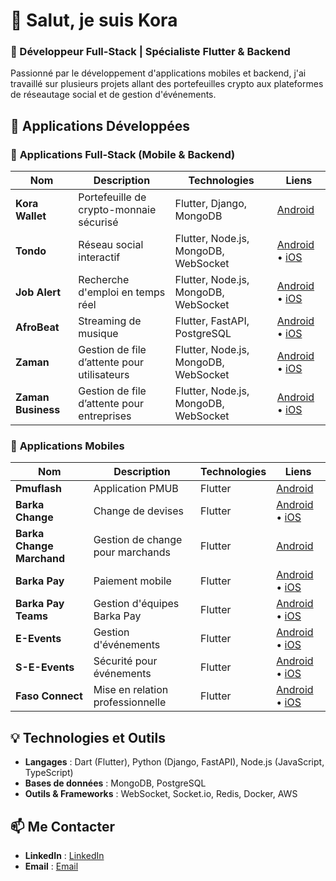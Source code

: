 # 👋 Salut, je suis Kora 

### 🚀 Développeur Full-Stack | Spécialiste Flutter & Backend  
Passionné par le développement d'applications mobiles et backend, j'ai travaillé sur plusieurs projets allant des portefeuilles crypto aux plateformes de réseautage social et de gestion d'événements.

## 📱 Applications Développées

### 🔹 **Applications Full-Stack (Mobile & Backend)**
| Nom | Description | Technologies | Liens |
|----|------------|-------------|-------|
| **Kora Wallet** | Portefeuille de crypto-monnaie sécurisé | Flutter, Django, MongoDB | [Android](https://play.google.com/store/apps/details?id=com.kora.koracryptowallet) |
| **Tondo** | Réseau social interactif | Flutter, Node.js, MongoDB, WebSocket | [Android](https://play.google.com/store/apps/details?id=com.kora.tondo) • [iOS](https://apps.apple.com/app/tondo/id6444768401) |
| **Job Alert** | Recherche d'emploi en temps réel | Flutter, Node.js, MongoDB, WebSocket | [Android](https://play.google.com/store/apps/details?id=com.kora.job_alert) • [iOS](https://apps.apple.com/app/job-alert/id6499074038) |
| **AfroBeat** | Streaming de musique | Flutter, FastAPI, PostgreSQL | [Android](https://play.google.com/store/apps/details?id=com.kora.afrobeat) • [iOS](https://apps.apple.com/app/afrobeat/id6504729763) |
| **Zaman** | Gestion de file d’attente pour utilisateurs | Flutter, Node.js, MongoDB, WebSocket | [Android](https://play.google.com/store/apps/details?id=com.kora.zaman) • [iOS](https://apps.apple.com/app/zaman/id6569246700) |
| **Zaman Business** | Gestion de file d’attente pour entreprises | Flutter, Node.js, MongoDB, WebSocket | [Android](https://play.google.com/store/apps/details?id=com.kora.zaman_business) • [iOS](https://apps.apple.com/app/zaman-business/id6569246779) |

### 🔹 **Applications Mobiles**
| Nom | Description | Technologies | Liens |
|----|------------|-------------|-------|
| **Pmuflash** | Application PMUB | Flutter | [Android](https://www.pmuflash.com/telecharger) |
| **Barka Change** | Change de devises | Flutter | [Android](https://play.google.com/store/apps/details?id=com.barkalab.barkachange) • [iOS](https://apps.apple.com/app/barka-change/id6444768314) |
| **Barka Change Marchand** | Gestion de change pour marchands | Flutter | [Android](https://play.google.com/store/apps/details?id=com.barkalab.barkamerchant) |
| **Barka Pay** | Paiement mobile | Flutter | [Android](https://play.google.com/store/apps/details?id=com.barkalab.barkapay) • [iOS](https://apps.apple.com/app/barkapay/id6450462176) |
| **Barka Pay Teams** | Gestion d'équipes Barka Pay | Flutter | [Android](https://play.google.com/store/apps/details?id=com.barkalab.barkapay_teams) • [iOS](https://apps.apple.com/app/barkapay-teams/id6502941100) |
| **E-Events** | Gestion d'événements | Flutter | [Android](https://play.google.com/store/apps/details?id=com.ultra.e_events) • [iOS](https://apps.apple.com/app/e-events/id6451492104) |
| **S-E-Events** | Sécurité pour événements | Flutter | [Android](https://play.google.com/store/apps/details?id=com.ultra.e_events_security) • [iOS](https://apps.apple.com/app/e-events-scanning/id6451141084) |
| **Faso Connect** | Mise en relation professionnelle | Flutter | [Android](https://play.google.com/store/apps/details?id=com.ultra.fasoconnect) • [iOS](https://apps.apple.com/app/faso-connect/id6460859537) |

## 💡 Technologies et Outils  
- **Langages** : Dart (Flutter), Python (Django, FastAPI), Node.js (JavaScript, TypeScript)  
- **Bases de données** : MongoDB, PostgreSQL  
- **Outils & Frameworks** : WebSocket, Socket.io, Redis, Docker, AWS

## 📫 Me Contacter  
- **LinkedIn** : [LinkedIn](https://linkedin.com/in/landry-nignan-5317921a6)  
- **Email** : [Email](koracryptowallet@gmail.com)  
